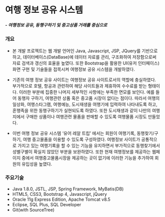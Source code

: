 # 여행 정보 공유 시스템
##### - 여행정보 공유, 동행구하기 및 중고상품 거래를 중심으로
### 개요
- 본 개발 프로젝트는 웹 개발 언어인 Java, Javascript, JSP, JQuery를 기반으로 하고, 데이터베이스(DataBase)에 데이터 자료를 관리, 구조화하여 저장함으로써 자료 검색과 갱신의 효율을 높였다. 또한 Bootstrap을 활용한 UI(유저 인터페이스) 화면 구현 및 기술들을 접목시켜 여행정보 공유 시스템을 개발하였다.

- 기존의 여행 정보 공유 사이트는 여행정보 공유 사이트로서의 역할에 충실하였다. 부가적으로 호텔, 항공과 관련하여 해당 사이트들과 제휴하여 수수료를 받는 형태이다. 이러한 부분에 집중한 나머지 세부적인 사항에는 부족한 면모를 보인다. 예를 들어 동행자 구하기, 여행관련 상품 혹은 중고품 시장이 없다는 점이다. 따라서 여행의 일상화, 여행스타그램, 여행예능, 도시재생을 여행기에 입력하여 나타내도록 하고, 혼행족을 위한 동행구하기가 실현되도록 하였다. 또한 도시재생과 같이 나만의 여행지에서 구매한 상품이나 여행관련 물품을 판매할 수 있도록 여행물품 시장도 만들었다. 

- 이번 여행 정보 공유 시스템 ‘유어 레알 트립’ 에서는 회원이 여행기록, 동행찾기/구하기, 여행 중고물품을 이용할 수 있도록 구성하였다. 여행정보 사이트가 공통적으로 가지고 있는 여행기록을 할 수 있는 기능을 유지하면서 부가적으로 동행찾기에서 성별구별이 확실치 않았던 부분을 보완하였다. 또한 현재 여행정보를 제공하는 웹페이지 중에서 여행중고물품시장을 제공하는 곳이 없기에 이러한 기능을 추가하여 회원의 유입성을 높였다. 

### 주요기술
- Java 1.8.0, JSTL, JSP, Spring Framework, MyBatis(DB)
- HTML5, CSS3, Bootstrap 4, Javascript, jQuery
- Oracle 11g Express Edition, Apache Tomcat v8.5
- Eclipse, SQL Plus, SQL Developer
- Git(with SourceTree)
